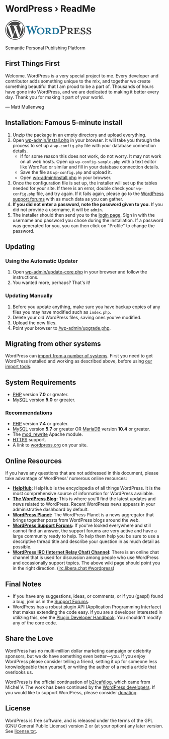 # WordPress › ReadMe

![WordPress](wp-admin/images/wordpress-logo.png)

Semantic Personal Publishing Platform

## First Things First

Welcome. WordPress is a very special project to me. Every developer and contributor adds something unique to the mix, and together we create something beautiful that I am proud to be a part of. Thousands of hours have gone into WordPress, and we are dedicated to making it better every day. Thank you for making it part of your world.

— Matt Mullenweg

## Installation: Famous 5-minute install

1. Unzip the package in an empty directory and upload everything.
2. Open [wp-admin/install.php](wp-admin/install.php) in your browser. It will take you through the process to set up a `wp-config.php` file with your database connection details.
   - If for some reason this does not work, do not worry. It may not work on all web hosts. Open up `wp-config-sample.php` with a text editor like WordPad or similar and fill in your database connection details.
   - Save the file as `wp-config.php` and upload it.
   - Open [wp-admin/install.php](wp-admin/install.php) in your browser.
3. Once the configuration file is set up, the installer will set up the tables needed for your site. If there is an error, double check your `wp-config.php` file, and try again. If it fails again, please go to the [WordPress support forums](https://wordpress.org/support/forums/) with as much data as you can gather.
4. **If you did not enter a password, note the password given to you.** If you did not provide a username, it will be `admin`.
5. The installer should then send you to the [login page](wp-login.php). Sign in with the username and password you chose during the installation. If a password was generated for you, you can then click on "Profile" to change the password.

## Updating

### Using the Automatic Updater

1. Open [wp-admin/update-core.php](wp-admin/update-core.php) in your browser and follow the instructions.
2. You wanted more, perhaps? That's it!

### Updating Manually

1. Before you update anything, make sure you have backup copies of any files you may have modified such as `index.php`.
2. Delete your old WordPress files, saving ones you've modified.
3. Upload the new files.
4. Point your browser to [/wp-admin/upgrade.php](wp-admin/upgrade.php).

## Migrating from other systems

WordPress can [import from a number of systems](https://wordpress.org/documentation/article/importing-content/). First you need to get WordPress installed and working as described above, before using [our import tools](wp-admin/import.php).

## System Requirements

- [PHP](https://secure.php.net/) version **7.0** or greater.
- [MySQL](https://www.mysql.com/) version **5.0** or greater.

### Recommendations

- [PHP](https://secure.php.net/) version **7.4** or greater.
- [MySQL](https://www.mysql.com/) version **5.7** or greater OR [MariaDB](https://mariadb.org/) version **10.4** or greater.
- The [mod_rewrite](https://httpd.apache.org/docs/2.2/mod/mod_rewrite.html) Apache module.
- [HTTPS](https://wordpress.org/news/2016/12/moving-toward-ssl/) support.
- A link to [wordpress.org](https://wordpress.org/) on your site.

## Online Resources

If you have any questions that are not addressed in this document, please take advantage of WordPress' numerous online resources:

- **[HelpHub](https://wordpress.org/documentation/):** HelpHub is the encyclopedia of all things WordPress. It is the most comprehensive source of information for WordPress available.
- **[The WordPress Blog](https://wordpress.org/news/):** This is where you'll find the latest updates and news related to WordPress. Recent WordPress news appears in your administrative dashboard by default.
- **[WordPress Planet](https://planet.wordpress.org/):** The WordPress Planet is a news aggregator that brings together posts from WordPress blogs around the web.
- **[WordPress Support Forums](https://wordpress.org/support/forums/):** If you've looked everywhere and still cannot find an answer, the support forums are very active and have a large community ready to help. To help them help you be sure to use a descriptive thread title and describe your question in as much detail as possible.
- **[WordPress IRC (Internet Relay Chat) Channel](https://make.wordpress.org/support/handbook/appendix/other-support-locations/introduction-to-irc/):** There is an online chat channel that is used for discussion among people who use WordPress and occasionally support topics. The above wiki page should point you in the right direction. ([irc.libera.chat #wordpress](https://web.libera.chat/#wordpress))

## Final Notes

- If you have any suggestions, ideas, or comments, or if you (gasp!) found a bug, join us in the [Support Forums](https://wordpress.org/support/forums/).
- WordPress has a robust plugin API (Application Programming Interface) that makes extending the code easy. If you are a developer interested in utilizing this, see the [Plugin Developer Handbook](https://developer.wordpress.org/plugins/). You shouldn't modify any of the core code.

## Share the Love

WordPress has no multi-million dollar marketing campaign or celebrity sponsors, but we do have something even better—you. If you enjoy WordPress please consider telling a friend, setting it up for someone less knowledgeable than yourself, or writing the author of a media article that overlooks us.

WordPress is the official continuation of [b2/caf&#233;log](https://cafelog.com/), which came from Michel V. The work has been continued by the [WordPress developers](https://wordpress.org/about/). If you would like to support WordPress, please consider [donating](https://wordpress.org/donate/).

## License

WordPress is free software, and is released under the terms of the GPL (GNU General Public License) version 2 or (at your option) any later version. See [license.txt](license.txt).

